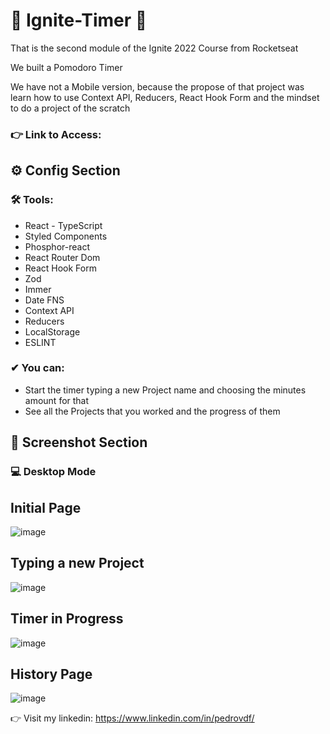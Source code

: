 # 🚀 Ignite-Timer 🚀

That is the second module of the Ignite 2022 Course from Rocketseat

We built a Pomodoro Timer

We have not a Mobile version, because the propose of that project was learn how to use Context API, Reducers, React Hook Form and the mindset to do a project of the scratch

### 👉 Link to Access:

## ⚙ Config Section

 ### 🛠 Tools:
 - React - TypeScript
 - Styled Components
 - Phosphor-react
 - React Router Dom
 - React Hook Form
 - Zod
 - Immer
 - Date FNS
 - Context API
 - Reducers
 - LocalStorage
 - ESLINT
 

 
### ✔ You can:
- Start the timer typing a new Project name and choosing the minutes amount for that
- See all the Projects that you worked and the progress of them


 ## 📸 Screenshot Section
### 💻 Desktop Mode

## Initial Page
![image](https://user-images.githubusercontent.com/62482908/179544598-f5877144-cb24-45d6-8824-fc3eeefe1938.png)

## Typing a new Project
![image](https://user-images.githubusercontent.com/62482908/179544657-8f15063c-4278-4ec0-8f38-6d6089c9ef9e.png)

## Timer in Progress
![image](https://user-images.githubusercontent.com/62482908/179544695-10a248ae-c008-43c2-a45d-7ede695101b7.png)

## History Page
![image](https://user-images.githubusercontent.com/62482908/179544737-9b060e3b-1ffe-4e65-865e-c78fb6c73f40.png)

👉 Visit my linkedin: https://www.linkedin.com/in/pedrovdf/
